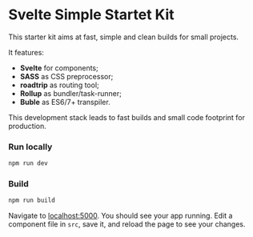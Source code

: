 # Svelte Simple Startet Kit

This starter kit aims at fast, simple and clean builds for small projects.

It features:

- **Svelte** for components;
- **SASS** as CSS preprocessor;
- **roadtrip** as routing tool;
- **Rollup** as bundler/task-runner;
- **Buble** as ES6/7+ transpiler.

This development stack leads to fast builds and small code footprint for production.

### Run locally

```bash
npm run dev
```

### Build

```bash
npm run build
```

Navigate to [localhost:5000](http://localhost:5000). You should see your app running. Edit a component file in `src`, save it, and reload the page to see your changes.
